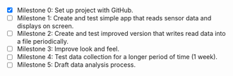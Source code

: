 - [x] Milestone 0: Set up project with GitHub.
- [ ] Milestone 1: Create and test simple app that reads sensor data and displays on screen.
- [ ] Milestone 2: Create and test improved version that writes read data into a file periodically.
- [ ] Milestone 3: Improve look and feel.
- [ ] Milestone 4: Test data collection for a longer period of time (1 week).
- [ ] Milestone 5: Draft data analysis process.
